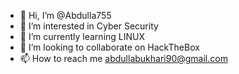 - 👋 Hi, I’m @Abdulla755
- 👀 I’m interested in Cyber Security   
- 🌱 I’m currently learning LINUX
- 💞️ I’m looking to collaborate on HackTheBox
- 📫 How to reach me abdullabukhari90@gmail.com

<!---
Abdulla755/Abdulla755 is a ✨ special ✨ repository because its `README.md` (this file) appears on your GitHub profile.
You can click the Preview link to take a look at your changes.
--->
